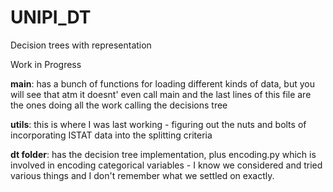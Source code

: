 # UNIPI_DT
Decision trees with representation

Work in Progress


**main**: has a bunch of functions for loading different kinds of data, but you will see that atm it doesnt' even call main and the last lines of this file are the ones doing all the work calling the decisions tree


**utils**: this is where I was last working - figuring out the nuts and bolts of incorporating ISTAT data into the splitting criteria


**dt folder**: has the decision tree implementation, plus encoding.py which is involved in encoding categorical variables - I know we considered and tried various things and I don't remember what we settled on exactly.
